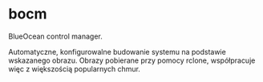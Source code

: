 # bocm
BlueOcean control manager.

Automatyczne, konfigurowalne budowanie systemu na podstawie wskazanego obrazu.
Obrazy pobierane przy pomocy rclone, współpracuje więc z większością popularnych chmur.
